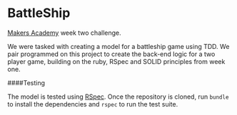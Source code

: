 BattleShip
=======

[Makers Academy](http://www.makersacademy.com/) week two challenge. 

We were tasked with creating a model for a battleship game using TDD. We pair programmed on this project to create the back-end logic for a two player game, building on the ruby, RSpec and SOLID principles from week one.

####Testing

The model is tested using [RSpec](https://github.com/rspec/rspec). Once the
repository is cloned, run `bundle` to install the dependencies and `rspec` to
run the test suite.
